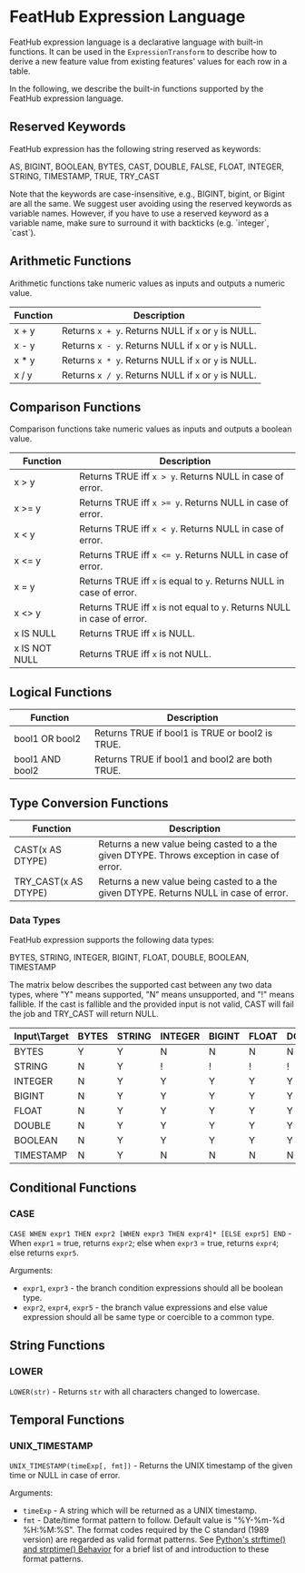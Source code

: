 # FeatHub Expression Language

FeatHub expression language is a declarative language with built-in functions.
It can be used in the `ExpressionTransform` to describe how to derive a new
feature value from existing features' values for each row in a table.

In the following, we describe the built-in functions supported by the FeatHub
expression language.

## Reserved Keywords
FeatHub expression has the following string reserved as keywords:

AS, BIGINT, BOOLEAN, BYTES, CAST, DOUBLE, FALSE, FLOAT, INTEGER, STRING, TIMESTAMP, 
TRUE, TRY_CAST

Note that the keywords are case-insensitive, e.g., BIGINT, bigint, or Bigint are all 
the same. We suggest user avoiding using the reserved keywords as variable names. 
However, if you have to use a reserved keyword as a variable name, make sure to 
surround it with backticks (e.g. \`integer\`, \`cast\`). 

## Arithmetic Functions

Arithmetic functions take numeric values as inputs and outputs a numeric value.

| Function | Description |
| --- | --- |
| x + y | Returns `x + y`. Returns NULL if `x` or `y` is NULL. |
| x - y | Returns `x - y`. Returns NULL if `x` or `y` is NULL. |
| x * y | Returns `x * y`. Returns NULL if `x` or `y` is NULL. |
| x / y | Returns `x / y`. Returns NULL if `x` or `y` is NULL. |


## Comparison Functions

Comparison functions take numeric values as inputs and outputs a boolean value.

| Function      | Description                                                              |
|---------------|--------------------------------------------------------------------------|
| x > y         | Returns TRUE iff `x > y`. Returns NULL in case of error.                 |
| x >= y        | Returns TRUE iff `x >= y`. Returns NULL in case of error.                |
| x < y         | Returns TRUE iff `x < y`. Returns NULL in case of error.                 |
| x <= y        | Returns TRUE iff `x <= y`. Returns NULL in case of error.                |
| x = y         | Returns TRUE iff `x` is equal to `y`. Returns NULL in case of error.     |
| x <> y        | Returns TRUE iff `x` is not equal to `y`. Returns NULL in case of error. |
| x IS NULL     | Returns TRUE iff `x` is NULL.                                            |
| x IS NOT NULL | Returns TRUE iff `x` is not NULL.                                        |

## Logical Functions

| Function        | Description                                     |
|-----------------|-------------------------------------------------|
| bool1 OR bool2  | Returns TRUE if bool1 is TRUE or bool2 is TRUE. |
| bool1 AND bool2 | Returns TRUE if bool1 and bool2 are both TRUE.  |

## Type Conversion Functions

| Function             | Description                                                                               |
|----------------------|-------------------------------------------------------------------------------------------|
| CAST(x AS DTYPE)     | Returns a new value being casted to a the given DTYPE. Throws exception in case of error. |
| TRY_CAST(x AS DTYPE) | Returns a new value being casted to a the given DTYPE. Returns NULL in case of error.     |

### Data Types

FeatHub expression supports the following data types: 

BYTES, STRING, INTEGER, BIGINT, FLOAT, DOUBLE, BOOLEAN, TIMESTAMP

The matrix below describes the supported cast between any two data types, where "Y" 
means supported, "N" means unsupported, and "!" means fallible. If the cast is fallible 
and the provided input is not valid, CAST will fail the job and TRY_CAST will return 
NULL. 

| Input\Target | BYTES | STRING | INTEGER | BIGINT | FLOAT | DOUBLE | BOOLEAN | TIMESTAMP | 
|--------------|-------|--------|---------|--------|-------|--------|---------|-----------|
| BYTES        | Y     | Y      | N       | N      | N     | N      | N       | N         |
| STRING       | N     | Y      | !       | !      | !     | !      | !       | !         |
| INTEGER      | N     | Y      | Y       | Y      | Y     | Y      | Y       | N         |
| BIGINT       | N     | Y      | Y       | Y      | Y     | Y      | Y       | N         |
| FLOAT        | N     | Y      | Y       | Y      | Y     | Y      | Y       | N         |
| DOUBLE       | N     | Y      | Y       | Y      | Y     | Y      | Y       | N         |
| BOOLEAN      | N     | Y      | Y       | Y      | Y     | Y      | Y       | N         |
| TIMESTAMP    | N     | Y      | N       | N      | N     | N      | N       | Y         |

## Conditional Functions

### CASE

`CASE WHEN expr1 THEN expr2 [WHEN expr3 THEN expr4]* [ELSE expr5] END` - When
`expr1` = true, returns `expr2`; else when `expr3` = true, returns `expr4`; else
returns `expr5`.

Arguments:

- `expr1`, `expr3` - the branch condition expressions should all be boolean
  type.
- `expr2`, `expr4`, `expr5` - the branch value expressions and else value
  expression should all be same type or coercible to a common type.

## String Functions

### LOWER

`LOWER(str)` - Returns `str` with all characters changed to lowercase.

## Temporal Functions

### UNIX_TIMESTAMP

`UNIX_TIMESTAMP(timeExp[, fmt])` - Returns the UNIX timestamp of the given time
or NULL in case of error.

Arguments:

- `timeExp` - A string which will be returned as a UNIX timestamp.
- `fmt` - Date/time format pattern to follow. Default value is "%Y-%m-%d
  %H:%M:%S". The format codes required by the C standard (1989 version) are
  regarded as valid format patterns. See [Python's strftime() and strptime()
  Behavior](https://docs.python.org/3.7/library/datetime.html#strftime-strptime-behavior)
  for a brief list of and introduction to these format patterns.
